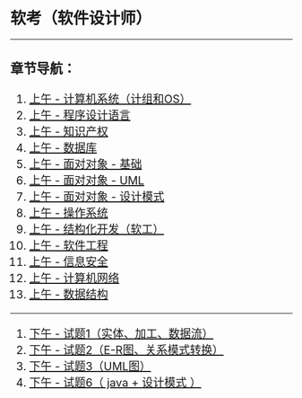 # 软考（软件设计师）
---
<div style="font-size:20px;">

### 章节导航：
1. [上午 - 计算机系统（计组和OS）](软考/软考-note/1.md)
2. [上午 - 程序设计语言](软考/软考-note/2.md)
3. [上午 - 知识产权](软考/软考-note/4.md)
4. [上午 - 数据库](软考/软考-note/5.md)
5. [上午 - 面对对象 - 基础](软考/软考-note/7.md)
6. [上午 - 面对对象 - UML](软考/软考-note/8.md)
7. [上午 - 面对对象 - 设计模式](软考/软考-note/10.md)
8. [上午 - 操作系统](软考/软考-note/12.md)
9. [上午 - 结构化开发（软工）](软考/软考-note/13.md)
10. [上午 - 软件工程](软考/软考-note/14.md)
11. [上午 - 信息安全](软考/软考-note/15.md)
12. [上午 - 计算机网络](软考/软考-note/16.md)
13. [上午 - 数据结构](软考/软考-note/17.md)
---
1. [下午 - 试题1（实体、加工、数据流）](软考/软考-note/3.md)
2. [下午 - 试题2（E-R图、关系模式转换）](软考/软考-note/6.md)
3. [下午 - 试题3（UML图）](软考/软考-note/9.md)
4. [下午 - 试题6（ java + 设计模式 ）](软考/软考-note/11.md)
</div>